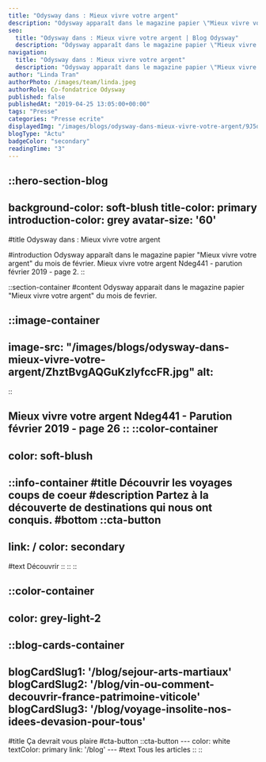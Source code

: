 ```yaml
---
title: "Odysway dans : Mieux vivre votre argent"
description: "Odysway apparaît dans le magazine papier \"Mieux vivre votre argent\" du mois de février. Mieux vivre votre argent Ndeg441 - parution février 2019 - page 2."
seo:
  title: "Odysway dans : Mieux vivre votre argent | Blog Odysway"
  description: "Odysway apparaît dans le magazine papier \"Mieux vivre votre argent\" du mois de février."
navigation:
  title: "Odysway dans : Mieux vivre votre argent"
  description: "Odysway apparaît dans le magazine papier \"Mieux vivre votre argent\" du mois de février. Mieux vivre votre argent Ndeg441 - parution février 2019 - page 2."
author: "Linda Tran"
authorPhoto: /images/team/linda.jpeg
authorRole: Co-fondatrice Odysway
published: false
publishedAt: "2019-04-25 13:05:00+00:00"
tags: "Presse"
categories: "Presse ecrite"
displayedImg: "/images/blogs/odysway-dans-mieux-vivre-votre-argent/9J5dCj3mTnWWh5tPqAjN.jpg"
blogType: "Actu"
badgeColor: "secondary"
readingTime: "3"
---
```


::hero-section-blog
---
background-color: soft-blush
title-color: primary
introduction-color: grey
avatar-size: '60'
---
#title
Odysway dans : Mieux vivre votre argent

#introduction
Odysway apparaît dans le magazine papier "Mieux vivre votre argent" du mois de février. Mieux vivre votre argent Ndeg441 - parution février 2019 - page 2.
::

::section-container
#content
Odysway apparait dans le magazine papier "Mieux vivre votre argent" du mois de fevrier.

  
  

::image-container
---
image-src: "/images/blogs/odysway-dans-mieux-vivre-votre-argent/ZhztBvgAQGuKzlyfccFR.jpg"
alt: 
---
::

Mieux vivre votre argent Ndeg441 - Parution février 2019 - page 26
::
::color-container
---
color: soft-blush
---
  ::info-container
  #title
  Découvrir les voyages coups de coeur
  #description
  Partez à la découverte de destinations qui nous ont conquis.
  #bottom
  ::cta-button
  ---
  link: /
  color: secondary
  ---
  #text
  Découvrir
  ::
  ::
::

::color-container
---
color: grey-light-2
---
  ::blog-cards-container
  ---
  blogCardSlug1: '/blog/sejour-arts-martiaux' 
  blogCardSlug2: '/blog/vin-ou-comment-decouvrir-france-patrimoine-viticole' 
  blogCardSlug3: '/blog/voyage-insolite-nos-idees-devasion-pour-tous' 
  ---
  #title
  Ça devrait vous plaire
  #cta-button
    ::cta-button
    ---
    color: white
    textColor: primary
    link: '/blog'
    ---
    #text
    Tous les  articles
    ::
  ::
